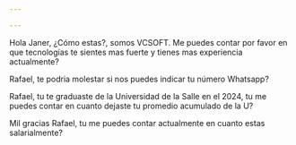 ```yaml
---

---
```

Hola Janer, ¿Cómo estas?, somos VCSOFT. Me puedes contar por favor en que tecnologías te sientes mas fuerte y tienes mas experiencia actualmente? 

Rafael, te podria molestar si nos puedes indicar tu número Whatsapp? 

Rafael, tu te graduaste de la Universidad de la Salle en el 2024, tu me puedes contar en cuanto dejaste tu promedio acumulado de la U? 

Mil gracias Rafael, tu me puedes contar actualmente en cuanto estas salarialmente?